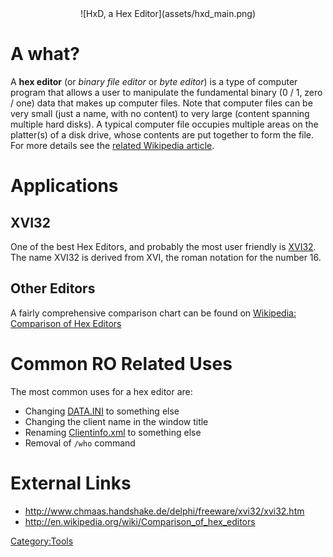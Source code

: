 <center>![HxD, a Hex Editor](assets/hxd_main.png)</center>

# A what?

A **hex editor** (or *binary file editor* or *byte editor*) is a type of computer program that allows a user to
manipulate the fundamental binary (0 / 1, zero / one) data that makes up computer files. Note that computer files can be
very small (just a name, with no content) to very large (content spanning multiple hard disks). A typical computer file
occupies multiple areas on the platter(s) of a disk drive, whose contents are put together to form the file. For more
details see the [related Wikipedia article](https://en.wikipedia.org/wiki/Hex_editor).

# Applications

## XVI32

One of the best Hex Editors, and probably the most user friendly is
[XVI32](http://www.chmaas.handshake.de/delphi/freeware/xvi32/xvi32.htm). The name XVI32 is derived from
XVI, the roman notation for the number 16.

## Other Editors

A fairly comprehensive comparison chart can be found on [Wikipedia: Comparison of Hex Editors](https://en.wikipedia.org/wiki/Comparison_of_hex_editors_wikipedia)

# Common RO Related Uses

The most common uses for a hex editor are:  

- Changing [DATA.INI](./data-ini.md) to something else
- Changing the client name in the window title
- Renaming [Clientinfo.xml](./clientinfo.md) to something else
- Removal of `/who` command

# External Links

- <http://www.chmaas.handshake.de/delphi/freeware/xvi32/xvi32.htm>  
- <http://en.wikipedia.org/wiki/Comparison_of_hex_editors>

[Category:Tools](Category:Tools "wikilink")
